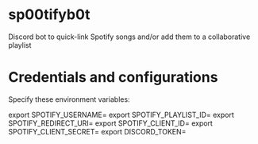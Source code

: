 # sp00tifyb0t
Discord bot to quick-link Spotify songs and/or add them to a collaborative playlist

# Credentials and configurations
Specify these environment variables:

export SPOTIFY_USERNAME=<username>
export SPOTIFY_PLAYLIST_ID=<playlist-id>
export SPOTIFY_REDIRECT_URI=<redirect-uri>
export SPOTIFY_CLIENT_ID=<client-id>
export SPOTIFY_CLIENT_SECRET=<client-secret>
export DISCORD_TOKEN=<discord-token>

